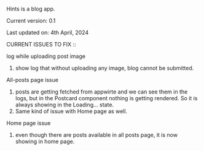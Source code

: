 Hints is a blog app.

Current version: 0.1

Last updated on: 4th April, 2024


CURRENT ISSUES TO FIX ::

log while uploading post image
1. show log that without uploading any image, blog cannot be submitted.

All-posts page issue
1. posts are getting fetched from appwirte and we can see them in the logs, but in the Postcard component nothing is getting rendered. So it is always showing in the Loading... state.
2. Same kind of issue with Home page as well.

Home page issue
1. even though there are posts available in all posts page, it is now showing in home page.

